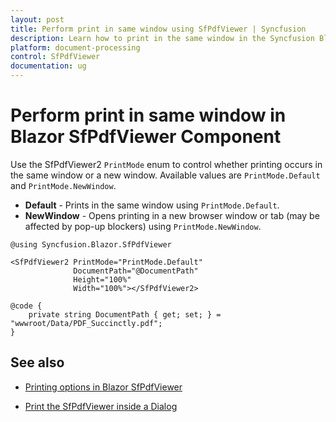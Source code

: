 ```yaml
---
layout: post
title: Perform print in same window using SfPdfViewer | Syncfusion
description: Learn how to print in the same window in the Syncfusion Blazor SfPdfViewer using PrintMode, with notes on browser behavior and pop-up blockers.
platform: document-processing
control: SfPdfViewer
documentation: ug
---
```


# Perform print in same window in Blazor SfPdfViewer Component

Use the SfPdfViewer2 `PrintMode` enum to control whether printing occurs in the same window or a new window. Available values are `PrintMode.Default` and `PrintMode.NewWindow`.

* **Default** - Prints in the same window using `PrintMode.Default`.
* **NewWindow** - Opens printing in a new browser window or tab (may be affected by pop-up blockers) using `PrintMode.NewWindow`.

```cshtml
@using Syncfusion.Blazor.SfPdfViewer

<SfPdfViewer2 PrintMode="PrintMode.Default"
              DocumentPath="@DocumentPath"
              Height="100%"
              Width="100%"></SfPdfViewer2>

@code {
    private string DocumentPath { get; set; } = "wwwroot/Data/PDF_Succinctly.pdf";
}
```

## See also

* [Printing options in Blazor SfPdfViewer](../print)

* [Print the SfPdfViewer inside a Dialog](./how-to-print-the-sfpdfiewer-inside-the-dialog-component)
